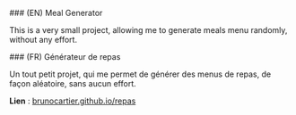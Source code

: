 ### (EN) Meal Generator

This is a very small project, allowing me to generate meals menu randomly, without any effort.

### (FR) Générateur de repas

Un tout petit projet, qui me permet de générer des menus de repas, de façon aléatoire, sans aucun effort.

**Lien** : [brunocartier.github.io/repas](http://brunocartier.github.io/repas)
